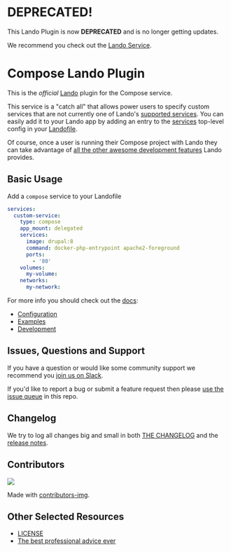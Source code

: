 # DEPRECATED!

This Lando Plugin is now **DEPRECATED** and is no longer getting updates.

We recommend you check out the [Lando Service](https://docs.lando.dev/core/v3/lando-service.html).

# Compose Lando Plugin

This is the _official_ [Lando](https://lando.dev) plugin for the Compose service.

This service is a "catch all" that allows power users to specify custom services that are not currently one of Lando's [supported services](https://docs.lando.dev/config/services.html). You can easily add it to your Lando app by adding an entry to the [services](https://docs.lando.dev/config/services.html) top-level config in your [Landofile](https://docs.lando.dev/config).

Of course, once a user is running their Compose project with Lando they can take advantage of [all the other awesome development features](https://docs.lando.dev) Lando provides.

## Basic Usage

Add a `compose` service to your Landofile

```yaml
services:
  custom-service:
    type: compose
    app_mount: delegated
    services:
      image: drupal:8
      command: docker-php-entrypoint apache2-foreground
      ports:
        - '80'
    volumes:
      my-volume:
    networks:
      my-network:
```

For more info you should check out the [docs](https://docs.lando.dev/compose):

* [Configuration](https://docs.lando.dev/compose/config.html)
* [Examples](https://github.com/lando/compose/tree/main/examples)
* [Development](https://docs.lando.dev/compose/development.html)

## Issues, Questions and Support

If you have a question or would like some community support we recommend you [join us on Slack](https://launchpass.com/devwithlando).

If you'd like to report a bug or submit a feature request then please [use the issue queue](https://github.com/lando/compose/issues/new/choose) in this repo.

## Changelog

We try to log all changes big and small in both [THE CHANGELOG](https://github.com/lando/compose/blob/main/CHANGELOG.md) and the [release notes](https://github.com/lando/compose/releases).

## Contributors

<a href="https://github.com/lando/compose/graphs/contributors">
  <img src="https://contrib.rocks/image?repo=lando/compose" />
</a>

Made with [contributors-img](https://contrib.rocks).

## Other Selected Resources

* [LICENSE](https://github.com/lando/compose/blob/main/LICENSE.md)
* [The best professional advice ever](https://www.youtube.com/watch?v=tkBVDh7my9Q)
